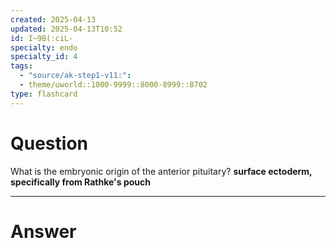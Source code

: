 ```yaml
---
created: 2025-04-13
updated: 2025-04-13T10:52
id: I~9B(:ciL-
specialty: endo
specialty_id: 4
tags:
  - "source/ak-step1-v11:": 
  - theme/uworld::1000-9999::8000-8999::8702
type: flashcard
---
```


# Question
What is the embryonic origin of the anterior pituitary?    **surface ectoderm, specifically from Rathke's pouch**

---

# Answer
